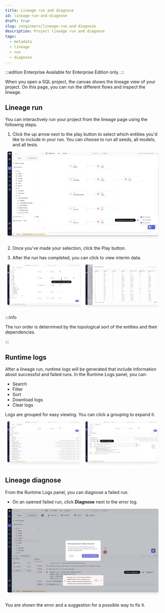 ```yaml
---
title: Lineage run and diagnose
id: lineage-run-and-diagnose
draft: true
slug: /engineers/lineage-run-and-diagnose
description: Project lineage run and diagnose
tags:
  - metadata
  - lineage
  - run
  - diagnose
---
```


:::edition Enterprise
Available for Enterprise Edition only.
:::

When you open a SQL project, the canvas shows the lineage view of your project. On this page, you can run the different flows and inspect the lineage.

## Lineage run

You can interactively run your project from the lineage page using the following steps.

1. Click the up arrow next to the play button to select which entities you'd like to include in your run. You can choose to run all seeds, all models, and all tests.

![Lineage View](img/lineage-choose-and-run.png)

2. Once you've made your selection, click the Play button.

3. After the run has completed, you can click to view interim data.

![View interim data](img/lineage-view-interim-data.png)

:::info

The run order is determined by the topological sort of the entities and their dependencies.

:::

## Runtime logs

After a lineage run, runtime logs will be generated that include information about successful and failed runs. In the Runtime Logs panel, you can:

- Search
- Filter
- Sort
- Download logs
- Clear logs

Logs are grouped for easy viewing. You can click a grouping to expand it.

![Lineage Search](img/lineage-group-and-expand.png)

## Lineage diagnose

From the Runtime Logs panel, you can diagnose a failed run.

- On an opened failed run, click **Diagnose** next to the error log.

![Lineage Search](img/lineage-diagnose.png)

You are shown the error and a suggestion for a possible way to fix it.
